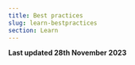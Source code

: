 ```yaml
---
title: Best practices
slug: learn-bestpractices
section: Learn
---
```


**Last updated 28th November 2023**

